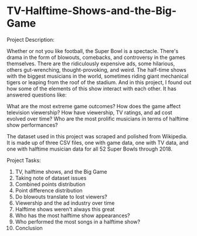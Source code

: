 # TV-Halftime-Shows-and-the-Big-Game

Project Description:

Whether or not you like football, the Super Bowl is a spectacle. There's drama in the form of blowouts, comebacks, and controversy in the games themselves. There are the ridiculously expensive ads, some hilarious, others gut-wrenching, thought-provoking, and weird. The half-time shows with the biggest musicians in the world, sometimes riding giant mechanical tigers or leaping from the roof of the stadium. And in this project, I found out how some of the elements of this show interact with each other. It has answered questions like:

What are the most extreme game outcomes?
How does the game affect television viewership?
How have viewership, TV ratings, and ad cost evolved over time?
Who are the most prolific musicians in terms of halftime show performances?

The dataset used in this project was scraped and polished from Wikipedia. It is made up of three CSV files, one with game data, one with TV data, and one with halftime musician data for all 52 Super Bowls through 2018.

Project Tasks:

1.  TV, halftime shows, and the Big Game
2.  Taking note of dataset issues
3.  Combined points distribution
4.  Point difference distribution
5.  Do blowouts translate to lost viewers?
6.  Viewership and the ad industry over time
7.  Halftime shows weren't always this great
8.  Who has the most halftime show appearances?
9.  Who performed the most songs in a halftime show?
10. Conclusion
